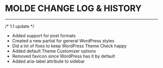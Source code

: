 # MOLDE CHANGE LOG & HISTORY
*******************************************************************

/* 1.1 update */
- Added support for post formats
- Created a new partial for general WordPress styles
- Did a lot of fixes to keep WordPress Theme Check happy
- Added default Theme Customizer options
- Removed favicon since WordPress has it by default
- Added aria-label attribute to sidebar
